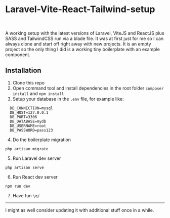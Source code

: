 # Laravel-Vite-React-Tailwind-setup
<br>

A working setup with the latest versions of Laravel, ViteJS and ReactJS plus SASS and TailwindCSS run via a blade file. It was at first just for me so I can always clone and start off right away with new projects. It is an empty project so the only thing I did is a working tiny boilerplate with an example component.
<br>

## Installation
1. Clone this repo
2. Open command tool and install dependencies in the root folder `composer install` and `npm install`
3. Setup your database in the `.env` file, for example like:
```
  DB_CONNECTION=mysql
  DB_HOST=127.0.0.1
  DB_PORT=3306
  DB_DATABASE=mydb
  DB_USERNAME=root
  DB_PASSWORD=pass123
```
4. Do the boilerplate migration 
```
php artisan migrate
```
5. Run Laravel dev server
```
php artisan serve
```
6. Run React dev server
```
npm run dev
```
7. Have fun `\o/`


---
I might as well consider updating it with additional stuff once in a while.
